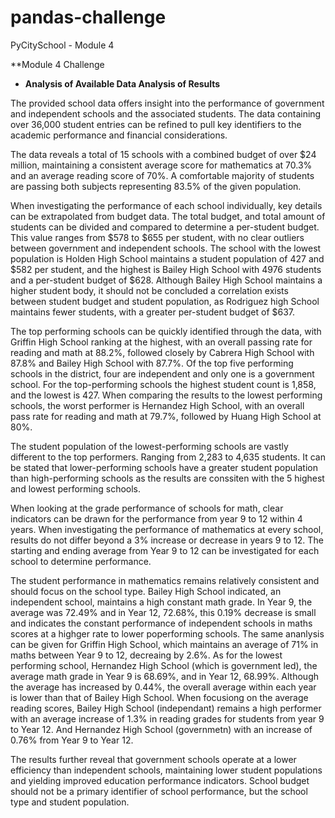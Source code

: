 # pandas-challenge
PyCitySchool - Module 4

**Module 4 Challenge 
- **Analysis of Available Data
Analysis of Results**

The provided school data offers insight into the performance of government and independent schools and the associated students. The data containing over 36,000 student entries can be refined to pull key identifiers to the academic performance and financial considerations.

The data reveals a total of 15 schools with a combined budget of over $24 million, maintaining a consistent average score for mathematics at 70.3% and an average reading score of 70%. A comfortable majority of students are passing both subjects representing  83.5% of the given population.

When investigating the performance of each school individually, key details can be extrapolated from budget data. The total budget, and total amount of students can be divided and compared to determine a per-student budget. This value ranges from $578 to $655 per student, with no clear outliers between government and independent schools. The school with the lowest population is Holden High School maintains a student population of 427 and $582 per student, and the highest is Bailey High School with 4976 students and a per-student budget of $628. 
Although Bailey High School maintains a higher student body, it should not be concluded a correlation exists between student budget and student population, as Rodriguez high School maintains fewer students, with a greater per-student budget of $637. 

The top performing schools can be quickly identified through the data, with Griffin High School ranking at the highest, with an overall passing rate for reading and math at 88.2%, followed closely by Cabrera High School with 87.8% and Bailey High School with 87.7%.  Of the top five performing schools in the district, four are independent and only one is a government school. For the top-performing schools the highest student count is 1,858, and the lowest is 427. When comparing the results to the lowest performing schools, the worst performer is Hernandez High School, with an overall pass rate for reading and math at 79.7%, followed by Huang High School at 80%.

 The student population of the lowest-performing schools are vastly different to the top performers. Ranging from 2,283 to 4,635 students. It can be stated that lower-performing schools have a greater student population than high-performing schools as the results are conssiten with the 5 highest and lowest performing schools. 

When looking at the grade performance of schools for math, clear indicators can be drawn for the performance from year 9 to 12 within 4 years. When investigating the performance of mathematics at every school, results do not differ beyond a 3% increase or decrease in years 9 to 12. The starting and ending average from Year 9 to 12 can be investigated for each school to determine performance.
 
The student performance in mathematics remains relatively consistent and should focus on the school type. Bailey High School indicated, an independent school, maintains a high constant math grade. In Year 9, the average was 72.49% and in Year 12, 72.68%, this 0.19% decrease is small and indicates the constant performance of independent schools in maths scores at a highger rate to lower poperforming schools. The same ananlysis can be given for Griffin High School, which maintains an average of 71% in maths between Year 9 to 12, decreaing by 2.6%. As for the lowest performing school, Hernandez High School (which is government led), the average math grade in Year 9 is 68.69%, and in Year 12, 68.99%. Although the average has increased by 0.44%, the overall average within each year is lower than that of Bailey High School. When focusiong on the average reading scores, Bailey High School (independant) remains a high performer with an average increase of 1.3% in reading grades for students from year 9 to Year 12. And Hernandez High School (governmetn) with an increase of 0.76% from Year 9 to  Year 12. 

The results further reveal that government schools operate at a lower efficiency than independent schools, maintaining lower student populations and yielding improved education performance indicators. School budget should not be a primary identifier of school performance, but the school type and student population. 
